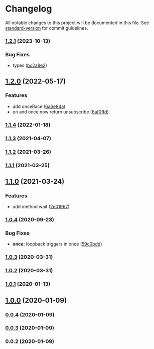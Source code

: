 # Changelog

All notable changes to this project will be documented in this file. See [standard-version](https://github.com/conventional-changelog/standard-version) for commit guidelines.

### [1.2.1](https://github.com/Krivega/events-constructor/compare/v1.2.0...v1.2.1) (2023-10-13)

### Bug Fixes

- types ([bc2a8e2](https://github.com/Krivega/events-constructor/commit/bc2a8e24cda228355ef303709255f2e90a3574eb))

## [1.2.0](https://github.com/Krivega/events-constructor/compare/v1.1.4...v1.2.0) (2022-05-17)

### Features

- add onceRace ([6a6e84a](https://github.com/Krivega/events-constructor/commit/6a6e84a4bf850348967b3bfcbc045f5915863799))
- on and once now return unsubscribe ([6af0ffd](https://github.com/Krivega/events-constructor/commit/6af0ffda77fffc8c1cf87e4ee201b48954360c77))

### [1.1.4](https://github.com/Krivega/events-constructor/compare/v1.1.3...v1.1.4) (2022-01-18)

### [1.1.3](https://github.com/Krivega/events-constructor/compare/v1.1.2...v1.1.3) (2021-04-07)

### [1.1.2](https://github.com/Krivega/events-constructor/compare/v1.1.1...v1.1.2) (2021-03-26)

### [1.1.1](https://github.com/Krivega/events-constructor/compare/v1.1.0...v1.1.1) (2021-03-25)

## [1.1.0](https://github.com/Krivega/events-constructor/compare/v1.0.4...v1.1.0) (2021-03-24)

### Features

- add method wait ([2e01967](https://github.com/Krivega/events-constructor/commit/2e019674148c9673a1e260a40c0db9d8a561b8d8))

### [1.0.4](https://github.com/Krivega/events-constructor/compare/v1.0.3...v1.0.4) (2020-09-23)

### Bug Fixes

- **once:** loopback triggers in once ([59c0bdd](https://github.com/Krivega/events-constructor/commit/59c0bdd88d95dfd69e6ef96c3d7ac33d90783837))

### [1.0.3](https://github.com/Krivega/events-constructor/compare/v1.0.2...v1.0.3) (2020-03-31)

### [1.0.2](https://github.com/Krivega/events-constructor/compare/v1.0.1...v1.0.2) (2020-03-31)

### [1.0.1](https://github.com/Krivega/events-constructor/compare/v1.0.0...v1.0.1) (2020-01-13)

## [1.0.0](https://github.com/Krivega/events-constructor/compare/v0.0.4...v1.0.0) (2020-01-09)

### [0.0.4](https://github.com/Krivega/events-constructor/compare/v0.0.3...v0.0.4) (2020-01-09)

### [0.0.3](https://github.com/Krivega/events-constructor/compare/v0.0.2...v0.0.3) (2020-01-09)

### 0.0.2 (2020-01-09)
